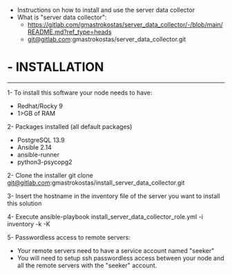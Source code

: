 - Instructions on how to install and use the server data collector
- What is "server data collector":
  - https://gitlab.com/gmastrokostas/server_data_collector/-/blob/main/README.md?ref_type=heads
  - git@gitlab.com:gmastrokostas/server_data_collector.git


# - INSTALLATION
----------------------------------------------------------------------------------------------------------
1- To install this software your node needs to have:
   - Redhat/Rocky 9
   - 1>GB of RAM

2- Packages installed (all default packages)
   - PostgreSQL 13.9
   - Ansible 2.14
   - ansible-runner
   - python3-psycopg2

2- Clone the installer
   git clone git@gitlab.com:gmastrokostas/install_server_data_collector.git

3- Insert the hostname in the inventory file of the server you want to install this solution

4- Execute
   ansible-playbook install_server_data_collector_role.yml -i inventory -k -K

5- Passwordless access to remote servers:
   - Your remote servers need to have a service account named "seeker"
   - You will need to setup ssh passwordless access between your node and all the remote servers with the "seeker" account.

